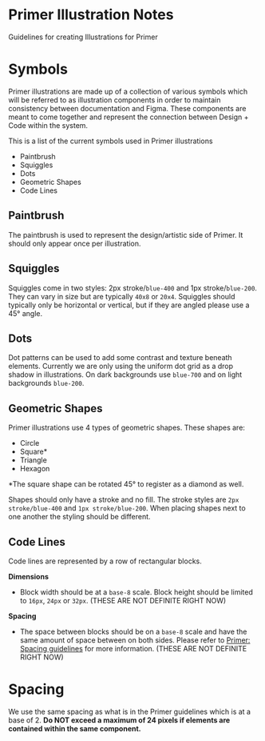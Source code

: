 # Primer Illustration Notes

Guidelines for creating Illustrations for Primer

# Symbols

Primer illustrations are made up of a collection of various symbols which will be referred to as illustration components in order to maintain consistency between documentation and Figma. These components are meant to come together and represent the connection between Design + Code within the system. 

This is a list of the current symbols used in Primer illustrations

- Paintbrush
- Squiggles
- Dots
- Geometric Shapes
- Code Lines

## Paintbrush

The paintbrush is used to represent the design/artistic side of Primer. It should only appear once per illustration.

## Squiggles

Squiggles come in two styles: 2px stroke/`blue-400` and 1px stroke/`blue-200`. They can vary in size but are typically `40x8` or `20x4`. Squiggles should typically only be horizontal or vertical, but if they are angled please use a 45° angle. 

## Dots

Dot patterns can be used to add some contrast and texture beneath elements. Currently we are only using the uniform dot grid as a drop shadow in illustrations. On dark backgrounds use `blue-700` and on light backgrounds `blue-200`.

## Geometric Shapes

Primer illustrations use 4 types of geometric shapes. These shapes are:

- Circle
- Square*
- Triangle
- Hexagon

*The square shape can be rotated 45° to register as a diamond as well.

Shapes should only have a stroke and no fill. The stroke styles are `2px stroke/blue-400` and `1px stroke/blue-200`. When placing shapes next to one another the styling should be different.

## Code Lines

Code lines are represented by a row of rectangular blocks.

**Dimensions**

- Block width should be at a  `base-8` scale.  Block height should be limited to  `16px`, `24px` or `32px`.  (THESE ARE NOT DEFINITE RIGHT NOW)

**Spacing**

- The space between blocks should be on a `base-8` scale and have the same amount of space between on both sides. Please refer to [Primer: Spacing guidelines](https://styleguide.github.com/primer/support/spacing/) for more information. (THESE ARE NOT DEFINITE RIGHT NOW)

# Spacing

We use the same spacing as what is in the Primer guidelines which is at a base of 2. **Do NOT exceed a maximum of 24 pixels if elements are contained within the same component.** 